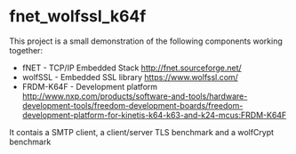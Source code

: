 # fnet_wolfssl_k64f

This project is a small demonstration of the following components working together:

 * fNET - TCP/IP Embedded Stack http://fnet.sourceforge.net/
 * wolfSSL - Embedded SSL library https://www.wolfssl.com/
 * FRDM-K64F - Development platform http://www.nxp.com/products/software-and-tools/hardware-development-tools/freedom-development-boards/freedom-development-platform-for-kinetis-k64-k63-and-k24-mcus:FRDM-K64F

It contais a SMTP client, a client/server TLS benchmark and a wolfCrypt benchmark
